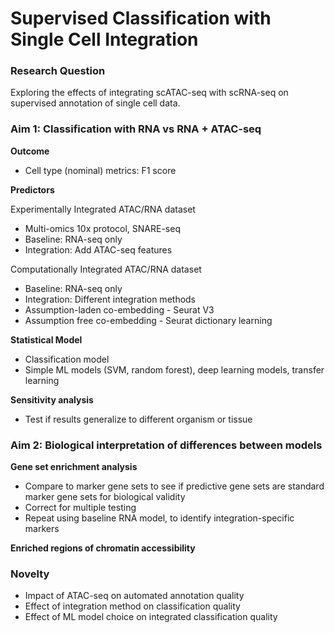 # Supervised Classification with Single Cell Integration

### Research Question
Exploring the effects of integrating scATAC-seq with scRNA-seq on supervised annotation of single cell data.

### Aim 1: Classification with RNA vs RNA + ATAC-seq

**Outcome**
- Cell type (nominal) metrics: F1 score
  
**Predictors**

Experimentally Integrated ATAC/RNA dataset
- Multi-omics 10x protocol, SNARE-seq
- Baseline: RNA-seq only
- Integration: Add ATAC-seq features
  
Computationally Integrated ATAC/RNA dataset
- Baseline: RNA-seq only
- Integration: Different integration methods
- Assumption-laden co-embedding - Seurat V3
- Assumption free co-embedding - Seurat dictionary learning
  
**Statistical Model**
- Classification model
- Simple ML models (SVM, random forest), deep learning models, transfer learning
  
**Sensitivity analysis**
- Test if results generalize to different organism or tissue

### Aim 2: Biological interpretation of differences between models
**Gene set enrichment analysis**
- Compare to marker gene sets to see if predictive gene sets are standard marker gene sets for biological validity
- Correct for multiple testing
- Repeat using baseline RNA model, to identify integration-specific markers

**Enriched regions of chromatin accessibility**

### Novelty
- Impact of ATAC-seq on automated annotation quality
- Effect of integration method on classification quality 
- Effect of ML model choice on integrated classification quality





